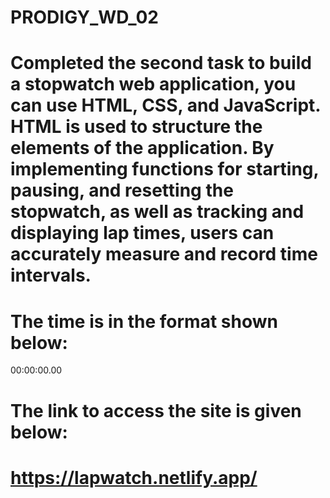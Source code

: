 # PRODIGY_WD_02
# Completed the second task to build a stopwatch web application, you can use HTML, CSS, and JavaScript. HTML is used to structure the elements of the application. By implementing functions for starting, pausing, and resetting the stopwatch, as well as tracking and displaying lap times, users can accurately measure and record time intervals.
# The time is in the format shown below:
00:00:00.00
# The link to access the site is given below:
# https://lapwatch.netlify.app/
